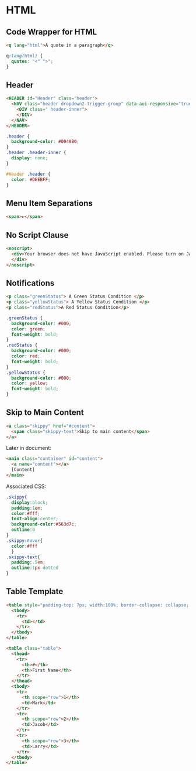 # HTML

## Code Wrapper for HTML
```html
<q lang="html">A quote in a paragraph</q>
```
```css
q:lang(html) {
  quotes: "<" ">";
}
```

## Header
```html
<HEADER id="Header" class="header">
  <NAV class="header dropdown2-trigger-group" data-aui-responsive="true">
    <DIV class=" header-inner">
    </DIV>
  </NAV>
</HEADER>
```

```css
.header {
  background-color: #0049B0;
}
.header .header-inner {
  display: none;
}

#Header .header { 
  color: #DEEBFF; 
}

```

## Menu Item Separations
```html
<span>▸</span>
```

## No Script Clause
```html
<noscript>
  <div>Your browser does not have JavaScript enabled. Please turn on JavaScript and try again.
  </div>
</noscript>
```

## Notifications
```html
<p class="greenStatus"> A Green Status Condition </p>
<p class="yellowStatus"> A Yellow Status Condition </p>
<p class="redStatus">A Red Status Condition</p>
```
```css
.greenStatus {
  background-color: #000;
  color: green;
  font-weight: bold;
}
.redStatus {
  background-color: #000;
  color: red;
  font-weight: bold;
}
.yellowStatus {
  background-color: #000;
  color: yellow;
  font-weight: bold;
}
```

## Skip to Main Content
```html
<a class="skippy" href="#content">
  <span class="skippy-text">Skip to main content</span>
</a>
```
Later in document:
```html
<main class="container" id="content">
  <a name="content"></a>
  [Content]
</main>
```
Associated CSS:
```css
.skippy{
  display:block;
  padding:1em;
  color:#fff;
  text-align:center;
  background-color:#563d7c;
  outline:0
}
.skippy:hover{
  color:#fff
  }
.skippy-text{
  padding:.5em;
  outline:1px dotted
}
```

## Table Template
```html
<table style="padding-top: 7px; width:100%; border-collapse: collapse; border-spacing: 0;">
  <tbody>
    <tr>
      <td></td>
    </tr>
  </tbody>
</table>
```
```html
<table class="table">
  <thead>
    <tr>
      <th>#</th>
      <th>First Name</th>
    </tr>
  </thead>
  <tbody>
    <tr>
      <th scope="row">1</th>
      <td>Mark</td>
    </tr>
    <tr>
      <th scope="row">2</th>
      <td>Jacob</td>
    </tr>
    <tr>
      <th scope="row">3</th>
      <td>Larry</td>
    </tr>
  </tbody>
</table>
```

